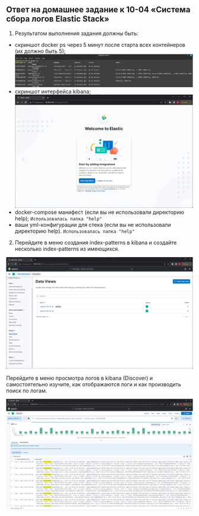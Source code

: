 ## Ответ на домашнее задание к 10-04 «Система сбора логов Elastic Stack»


1. Результатом выполнения задания должны быть:

* скриншот docker ps через 5 минут после старта всех контейнеров (их должно быть 5);
![Skrin](img/01-01.jpg)
* скриншот интерфейса kibana;
![Skrin](img/01-02.jpg)
* docker-compose манифест (если вы не использовали директорию help);
`Использовалась папка "help"`
* ваши yml-конфигурации для стека (если вы не использовали директорию help).
`Использовалась папка "help"`


2. Перейдите в меню создания index-patterns в kibana и создайте несколько index-patterns из имеющихся.

![Skrin](img/02-01.jpg)

Перейдите в меню просмотра логов в kibana (Discover) и самостоятельно изучите, как отображаются логи и как производить поиск по логам.  

![Skrin](img/02-02.jpg)
